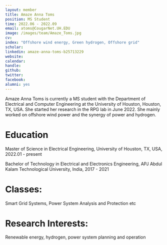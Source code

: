 ```yaml
---
layout: member
title: Amaze Anna Toms 
position: MS Student
time: 2022.06 - 2022.09
email: atoms@CougarNet.UH.EDU
image: /images/team/Amaze_Toms.jpg
cv: 
index: "Offshore wind energy, Green hydrogen, Offshore grid"
scholar: 
linkedin: amaze-anna-toms-b25713229
website: 
calendar: 
handle: 
github: 
twitter: 
facebook: 
alumni: yes
---
```


Amaze Anna Toms is currently a MS student with the Department of Electrical and Computer Engineering at the University of Houston, Houston, TX, USA. She started her research in the RPG lab in June 2022. She mainly worked on offshore wind power and the synergy of power and hydrogen.

# Education
Master of Science in Electrical Engineering, University of Houston, TX, USA, 2022.01 - present

Bachelor of Technology in Electrical and Electronics Engineering, APJ Abdul Kalam Technological University, India, 2017 - 2021


# Classes:
Smart Grid Systems, Power System Analysis and Protection etc

# Research Interests:
Renewable energy, hydrogen, power system planning and operation


